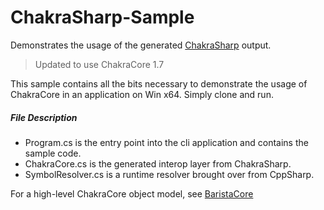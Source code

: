 # ChakraSharp-Sample
Demonstrates the usage of the generated [ChakraSharp](https://github.com/BaristaLabs/ChakraSharp) output.

> Updated to use ChakraCore 1.7

This sample contains all the bits necessary to demonstrate the usage of ChakraCore in an application on Win x64. Simply clone and run.

##### File Description
 - Program.cs is the entry point into the cli application and contains the sample code.
 - ChakraCore.cs is the generated interop layer from ChakraSharp.
 - SymbolResolver.cs is a runtime resolver brought over from CppSharp.

For a high-level ChakraCore object model, see [BaristaCore](https://github.com/BaristaLabs/BaristaCore)
